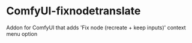 # ComfyUI-fixnodetranslate
Addon for ComfyUI that adds 'Fix node (recreate + keep inputs)' context menu option
